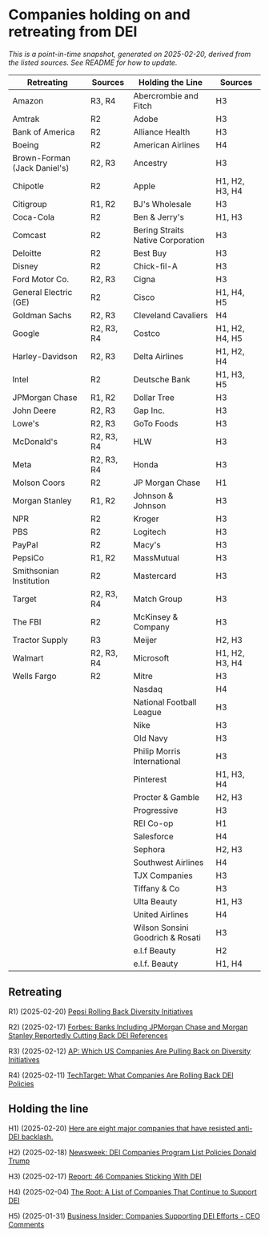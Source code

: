 # Companies holding on and retreating from DEI
*This is a point-in-time snapshot, generated on 2025-02-20, derived from the listed sources. See README for how to update.*

| Retreating | Sources | Holding the Line | Sources |
|------------|---------|------------------|---------|
| Amazon | R3, R4 | Abercrombie and Fitch | H3 |
| Amtrak | R2 | Adobe | H3 |
| Bank of America | R2 | Alliance Health | H3 |
| Boeing | R2 | American Airlines | H4 |
| Brown-Forman (Jack Daniel's) | R2, R3 | Ancestry | H3 |
| Chipotle | R2 | Apple | H1, H2, H3, H4 |
| Citigroup | R1, R2 | BJ's Wholesale | H3 |
| Coca-Cola | R2 | Ben & Jerry's | H1, H3 |
| Comcast | R2 | Bering Straits Native Corporation | H3 |
| Deloitte | R2 | Best Buy | H3 |
| Disney | R2 | Chick-fil-A | H3 |
| Ford Motor Co. | R2, R3 | Cigna | H3 |
| General Electric (GE) | R2 | Cisco | H1, H4, H5 |
| Goldman Sachs | R2, R3 | Cleveland Cavaliers | H4 |
| Google | R2, R3, R4 | Costco | H1, H2, H4, H5 |
| Harley-Davidson | R2, R3 | Delta Airlines | H1, H2, H4 |
| Intel | R2 | Deutsche Bank | H1, H3, H5 |
| JPMorgan Chase | R1, R2 | Dollar Tree | H3 |
| John Deere | R2, R3 | Gap Inc. | H3 |
| Lowe's | R2, R3 | GoTo Foods | H3 |
| McDonald's | R2, R3, R4 | HLW | H3 |
| Meta | R2, R3, R4 | Honda | H3 |
| Molson Coors | R2 | JP Morgan Chase | H1 |
| Morgan Stanley | R1, R2 | Johnson & Johnson | H3 |
| NPR | R2 | Kroger | H3 |
| PBS | R2 | Logitech | H3 |
| PayPal | R2 | Macy's | H3 |
| PepsiCo | R1, R2 | MassMutual | H3 |
| Smithsonian Institution | R2 | Mastercard | H3 |
| Target | R2, R3, R4 | Match Group | H3 |
| The FBI | R2 | McKinsey & Company | H3 |
| Tractor Supply | R3 | Meijer | H2, H3 |
| Walmart | R2, R3, R4 | Microsoft | H1, H2, H3, H4 |
| Wells Fargo | R2 | Mitre | H3 |
|  |  | Nasdaq | H4 |
|  |  | National Football League | H3 |
|  |  | Nike | H3 |
|  |  | Old Navy | H3 |
|  |  | Philip Morris International | H3 |
|  |  | Pinterest | H1, H3, H4 |
|  |  | Procter & Gamble | H2, H3 |
|  |  | Progressive | H3 |
|  |  | REI Co-op | H1 |
|  |  | Salesforce | H4 |
|  |  | Sephora | H2, H3 |
|  |  | Southwest Airlines | H4 |
|  |  | TJX Companies | H3 |
|  |  | Tiffany & Co | H3 |
|  |  | Ulta Beauty | H1, H3 |
|  |  | United Airlines | H4 |
|  |  | Wilson Sonsini Goodrich & Rosati | H3 |
|  |  | e.l.f Beauty | H2 |
|  |  | e.l.f. Beauty | H1, H4 |



## Retreating


R1) (2025-02-20) [Pepsi Rolling Back Diversity Initiatives](https://www.msn.com/en-us/money/companies/pepsi-rolling-back-diversity-initiatives-here-are-all-the-companies-cutting-dei-programs/ar-AA1x7MGk)

R2) (2025-02-17) [Forbes: Banks Including JPMorgan Chase and Morgan Stanley Reportedly Cutting Back DEI References](https://www.forbes.com/sites/conormurray/2025/02/17/banks-including-jpmorgan-chase-and-morgan-stanley-reportedly-cutting-back-dei-references-here-are-all-the-companies-rolling-back-dei/)

R3) (2025-02-12) [AP: Which US Companies Are Pulling Back on Diversity Initiatives](https://www.ap.org/news-highlights/spotlights/2025/which-us-companies-are-pulling-back-on-diversity-initiatives/)

R4) (2025-02-11) [TechTarget: What Companies Are Rolling Back DEI Policies](https://www.techtarget.com/whatis/feature/What-companies-are-rolling-back-DEI-policies)

## Holding the line


H1) (2025-02-20) [Here are eight major companies that have resisted anti-DEI backlash.](https://www.ebony.com/major-companies-that-are-standing-by-their-dei-programs/)

H2) (2025-02-18) [Newsweek: DEI Companies Program List Policies Donald Trump](https://www.newsweek.com/dei-companies-program-list-policies-donald-trump-2032960)

H3) (2025-02-17) [Report: 46 Companies Sticking With DEI](https://buildremote.co/companies/keeping-dei/)

H4) (2025-02-04) [The Root: A List of Companies That Continue to Support DEI](https://www.theroot.com/a-list-of-companies-that-continue-to-support-dei-1851755249)

H5) (2025-01-31) [Business Insider: Companies Supporting DEI Efforts - CEO Comments](https://www.businessinsider.com/companies-supporting-dei-efforts-ceo-comments-2025-1)
